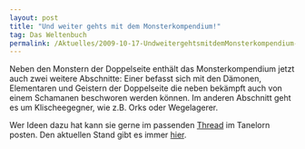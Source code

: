 ```yaml
---
layout: post
title: "Und weiter gehts mit dem Monsterkompendium!"
tag: Das Weltenbuch
permalink: /Aktuelles/2009-10-17-UndweitergehtsmitdemMonsterkompendium-dasweltenbuch
---
```



Neben den Monstern der Doppelseite enthält das Monsterkompendium jetzt auch zwei weitere Abschnitte: Einer befasst sich mit den Dämonen, Elementaren und Geistern der Doppelseite die neben bekämpft auch von einem Schamanen beschworen werden können. Im anderen Abschnitt geht es um Klischeegegner, wie z.B. Orks oder Wegelagerer.

Wer Ideen dazu hat kann sie gerne im passenden [Thread](http://tanelorn.net/index.php/topic,50383.0.html) im Tanelorn posten. Den aktuellen Stand gibt es immer [hier](https://dasweltenbuch.jcgames.de/Monsterkompendium/).
